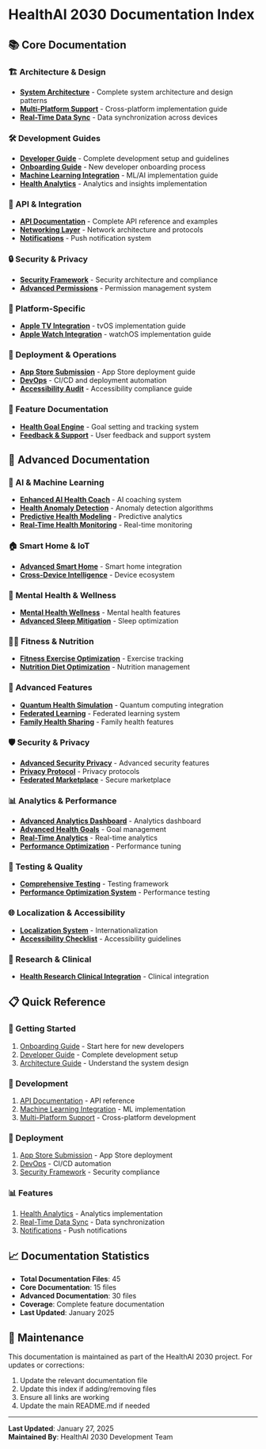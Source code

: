# HealthAI 2030 Documentation Index

## 📚 Core Documentation

### 🏗️ Architecture & Design
- **[System Architecture](architecture.md)** - Complete system architecture and design patterns
- **[Multi-Platform Support](multi_platform_support.md)** - Cross-platform implementation guide
- **[Real-Time Data Sync](real_time_data_sync.md)** - Data synchronization across devices

### 🛠️ Development Guides
- **[Developer Guide](DEVELOPER_GUIDE.md)** - Complete development setup and guidelines
- **[Onboarding Guide](onboarding.md)** - New developer onboarding process
- **[Machine Learning Integration](machine_learning_integration.md)** - ML/AI implementation guide
- **[Health Analytics](health_insights_analytics.md)** - Analytics and insights implementation

### 🔌 API & Integration
- **[API Documentation](APIDocumentation.md)** - Complete API reference and examples
- **[Networking Layer](networking_layer.md)** - Network architecture and protocols
- **[Notifications](notifications.md)** - Push notification system

### 🔒 Security & Privacy
- **[Security Framework](../SECURITY.md)** - Security architecture and compliance
- **[Advanced Permissions](advanced_permissions.md)** - Permission management system

### 📱 Platform-Specific
- **[Apple TV Integration](Apple_TV_Integration_README.md)** - tvOS implementation guide
- **[Apple Watch Integration](Apple_Watch_Integration_README.md)** - watchOS implementation guide

### 🚀 Deployment & Operations
- **[App Store Submission](app_store_submission.md)** - App Store deployment guide
- **[DevOps](devops.md)** - CI/CD and deployment automation
- **[Accessibility Audit](accessibility_audit.md)** - Accessibility compliance guide

### 🎯 Feature Documentation
- **[Health Goal Engine](health_goal_engine.md)** - Goal setting and tracking system
- **[Feedback & Support](feedback_support.md)** - User feedback and support system

## 📖 Advanced Documentation

### 🤖 AI & Machine Learning
- **[Enhanced AI Health Coach](../Documentation/EnhancedAIHealthCoachGuide.md)** - AI coaching system
- **[Health Anomaly Detection](../Documentation/HealthAnomalyDetectionGuide.md)** - Anomaly detection algorithms
- **[Predictive Health Modeling](../Documentation/PredictiveHealthModelingEngine.md)** - Predictive analytics
- **[Real-Time Health Monitoring](../Documentation/RealTimeHealthMonitoringEngine.md)** - Real-time monitoring

### 🏠 Smart Home & IoT
- **[Advanced Smart Home](../Documentation/AdvancedSmartHomeGuide.md)** - Smart home integration
- **[Cross-Device Intelligence](../Documentation/CrossDeviceIntelligenceGuide.md)** - Device ecosystem

### 🧠 Mental Health & Wellness
- **[Mental Health Wellness](../Documentation/MentalHealthWellnessGuide.md)** - Mental health features
- **[Advanced Sleep Mitigation](../Documentation/AdvancedSleepMitigationGuide.md)** - Sleep optimization

### 🏃‍♂️ Fitness & Nutrition
- **[Fitness Exercise Optimization](../Documentation/FitnessExerciseOptimizationGuide.md)** - Exercise tracking
- **[Nutrition Diet Optimization](../Documentation/NutritionDietOptimizationGuide.md)** - Nutrition management

### 🔬 Advanced Features
- **[Quantum Health Simulation](../Documentation/QuantumHealthSimulationGuide.md)** - Quantum computing integration
- **[Federated Learning](../Documentation/FederatedLearningGuide.md)** - Federated learning system
- **[Family Health Sharing](../Documentation/FamilyHealthSharingGuide.md)** - Family health features

### 🛡️ Security & Privacy
- **[Advanced Security Privacy](../Documentation/AdvancedSecurityPrivacySystem.md)** - Advanced security features
- **[Privacy Protocol](../Documentation/PrivacyProtocolGuide.md)** - Privacy protocols
- **[Federated Marketplace](../Documentation/FederatedMarketplaceGuide.md)** - Secure marketplace

### 📊 Analytics & Performance
- **[Advanced Analytics Dashboard](../Documentation/AdvancedAnalyticsDashboardGuide.md)** - Analytics dashboard
- **[Advanced Health Goals](../Documentation/AdvancedHealthGoalGuide.md)** - Goal management
- **[Real-Time Analytics](../Documentation/RealTimeAnalyticsGuide.md)** - Real-time analytics
- **[Performance Optimization](../Documentation/PerformanceOptimizationGuide.md)** - Performance tuning

### 🧪 Testing & Quality
- **[Comprehensive Testing](../Documentation/ComprehensiveTestingSystem.md)** - Testing framework
- **[Performance Optimization System](../Documentation/PerformanceOptimizationSystem.md)** - Performance testing

### 🌐 Localization & Accessibility
- **[Localization System](../Documentation/LocalizationSystem.md)** - Internationalization
- **[Accessibility Checklist](../Documentation/AccessibilityChecklist.md)** - Accessibility guidelines

### 🔬 Research & Clinical
- **[Health Research Clinical Integration](../Documentation/HealthResearchClinicalIntegrationGuide.md)** - Clinical integration

## 📋 Quick Reference

### 🚀 Getting Started
1. [Onboarding Guide](onboarding.md) - Start here for new developers
2. [Developer Guide](DEVELOPER_GUIDE.md) - Complete development setup
3. [Architecture Guide](architecture.md) - Understand the system design

### 🔧 Development
1. [API Documentation](APIDocumentation.md) - API reference
2. [Machine Learning Integration](machine_learning_integration.md) - ML implementation
3. [Multi-Platform Support](multi_platform_support.md) - Cross-platform development

### 🚀 Deployment
1. [App Store Submission](app_store_submission.md) - App Store deployment
2. [DevOps](devops.md) - CI/CD automation
3. [Security Framework](../SECURITY.md) - Security compliance

### 📊 Features
1. [Health Analytics](health_insights_analytics.md) - Analytics implementation
2. [Real-Time Data Sync](real_time_data_sync.md) - Data synchronization
3. [Notifications](notifications.md) - Push notifications

## 📈 Documentation Statistics

- **Total Documentation Files**: 45
- **Core Documentation**: 15 files
- **Advanced Documentation**: 30 files
- **Coverage**: Complete feature documentation
- **Last Updated**: January 2025

## 🔄 Maintenance

This documentation is maintained as part of the HealthAI 2030 project. For updates or corrections:

1. Update the relevant documentation file
2. Update this index if adding/removing files
3. Ensure all links are working
4. Update the main README.md if needed

---

**Last Updated**: January 27, 2025  
**Maintained By**: HealthAI 2030 Development Team 